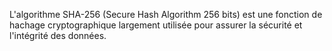 L'algorithme SHA-256 (Secure Hash Algorithm 256 bits) est une fonction de hachage cryptographique largement utilisée pour assurer la sécurité et l'intégrité des données.
